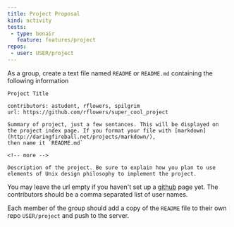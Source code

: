 ```yaml
---
title: Project Proposal
kind: activity
tests:
 - type: bonair
   feature: features/project
repos:
 - user: USER/project
---
```


As a group, create a text file named `README` or `README.md` containing the following information

~~~~ text
Project Title

contributors: astudent, rflowers, spilgrim
url: https://github.com/rflowers/super_cool_project

Summary of project, just a few sentances. This will be displayed on
the project index page. If you format your file with [markdown](http://daringfireball.net/projects/markdown/),
then name it `README.md`

<!-- more -->

Description of the project. Be sure to explain how you plan to use
elements of Unix design philosophy to implement the project.
~~~~

You may leave the url empty if you haven't set up a
[github](https://github.com/) page yet.  The contributors should be a
comma separated list of user names.

Each member of the group should add a copy of the `README` file to
their own repo `USER/project` and push to the server.
